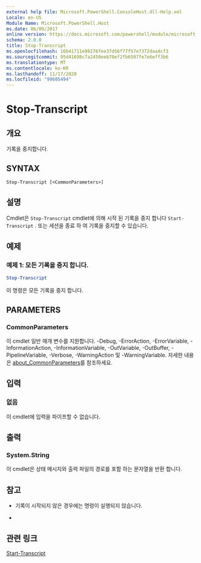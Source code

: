 ```yaml
---
external help file: Microsoft.PowerShell.ConsoleHost.dll-Help.xml
Locale: en-US
Module Name: Microsoft.PowerShell.Host
ms.date: 06/09/2017
online version: https://docs.microsoft.com/powershell/module/microsoft.powershell.host/stop-transcript?view=powershell-7.2&WT.mc_id=ps-gethelp
schema: 2.0.0
title: Stop-Transcript
ms.openlocfilehash: 16b41711e98276fee37d56f77f57e7372daa4cf3
ms.sourcegitcommit: 95d41698c7a2450eeb70ef2fb6507fe7e6eff3b6
ms.translationtype: MT
ms.contentlocale: ko-KR
ms.lasthandoff: 11/17/2020
ms.locfileid: "99605494"
---
```

# Stop-Transcript

## 개요
기록을 중지합니다.

## SYNTAX

```
Stop-Transcript [<CommonParameters>]
```

## 설명

Cmdlet은 `Stop-Transcript` cmdlet에 의해 시작 된 기록을 중지 합니다 `Start-Transcript` .
또는 세션을 종료 하 여 기록을 중지할 수 있습니다.

## 예제

### 예제 1: 모든 기록을 중지 합니다.

```powershell
Stop-Transcript
```

이 명령은 모든 기록을 중지 합니다.

## PARAMETERS

### CommonParameters

이 cmdlet 일반 매개 변수를 지원합니다. -Debug, -ErrorAction, -ErrorVariable, -InformationAction, -InformationVariable, -OutVariable, -OutBuffer, -PipelineVariable, -Verbose, -WarningAction 및 -WarningVariable. 자세한 내용은 [about_CommonParameters](https://go.microsoft.com/fwlink/?LinkID=113216)를 참조하세요.

## 입력

### 없음

이 cmdlet에 입력을 파이프할 수 없습니다.

## 출력

### System.String

이 cmdlet은 상태 메시지와 출력 파일의 경로를 포함 하는 문자열을 반환 합니다.

## 참고

* 기록이 시작되지 않은 경우에는 명령이 실행되지 않습니다.

*

## 관련 링크

[Start-Transcript](Start-Transcript.md)


